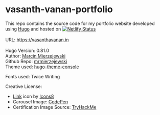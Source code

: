 # vasanth-vanan-portfolio

This repo contains the source code for my portfolio website developed using [Hugo](https://gohugo.io) and hosted on  [![Netlify Status](https://api.netlify.com/api/v1/badges/22aa5a31-1510-45a3-af6d-603a8e8a44d1/deploy-status)](https://app.netlify.com/sites/vasanth-vanan-portfolio/deploys) <br><br>
URL: https://vasanthavanan.in <br><br>
Hugo Version: 0.81.0<br>
Author: [Marcin Mierzejewski](https://mrmierzejewski.com/)<br>
Github Repo: [mrmierzejewski](https://github.com/mrmierzejewski/hugo-theme-console)<br>
Theme used: [hugo-theme-console](https://themes.gohugo.io/themes/hugo-theme-console/)<br>

Fonts used: Twice Writing

Creative License:<br>
- <a target="_blank" href="https://icons8.com/icon/n9d0Hm43JCPK/link">Link</a> icon by <a target="_blank" href="https://icons8.com">Icons8</a>
- Carousel Image: [CodePen](https://codepen.io/william-goldsworthy/pen/JzVajj)
- Certification Image Source: [TryHackMe](https://tryhackme.com)

